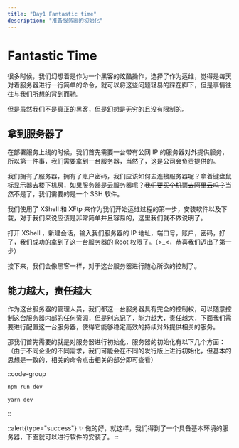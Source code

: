 ```yaml
---
title: "Day1 Fantastic time"
description: "准备服务器的初始化"
---
```


# Fantastic Time

很多时候，我们幻想着是作为一个黑客的炫酷操作，选择了作为运维，觉得是每天对着服务器进行一行简单的命令，就可以将这些问题轻易的踩在脚下，但是事情往往与我们所想的背到而驰。

但是虽然我们不是真正的黑客，但是幻想是无穷的且没有限制的。

## 拿到服务器了

在部署服务上线的时候，我们首先需要一台带有公网 IP 的服务器对外提供服务，所以第一件事，我们需要拿到一台服务器，当然了，这是公司会负责提供的。

我们拥有了服务器，拥有了账户密码，我们应该如何去连接服务器呢？拿着键盘鼠标显示器去楼下机房，如果服务器是云服务器呢？<s>我们要买个机票去阿里云吗？</s>当然不是了，我们需要的是一个 SSH 软件。

我们使用了 XShell 和 XFtp 来作为我们开始运维过程的第一步，安装软件以及下载，对于我们来说应该是非常简单并且容易的，这里我们就不做说明了。

打开 XShell ，新建会话，输入我们服务器的 IP 地址，端口号，账户，密码，好了，我们成功的拿到了这一台服务器的 Root 权限了。（>_<，恭喜我们迈出了第一步）

接下来，我们会像黑客一样，对于这台服务器进行随心所欲的控制了。

## 能力越大，责任越大

作为这台服务器的管理人员，我们都这一台服务器具有完全的控制权，可以随意控制这台服务器内部的任何资源，但是别忘记了，能力越大，责任越大，下面我们需要进行配置这一台服务器，使得它能够稳定高效的持续对外提供相关的服务。

那我们首先需要的就是对服务器进行初始化，服务器的初始化有以下几个方面： （由于不同企业的不同需求，我们可能会在不同的发行版上进行初始化，但基本的思想是一致的，相关的命令点击相关的部分即可查看）

::code-group

```bash [CentOS 7.9]
npm run dev
```

```bash [OpenEuler-lts]
yarn dev
```

::

::alert{type="success"}
✨ 做的好，就这样，我们得到了一个具备基本环境的服务器，下面就可以进行软件的安装了。
::
